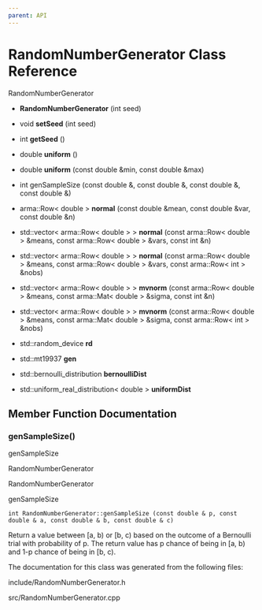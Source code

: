 ```yaml
---
parent: API
---
```


RandomNumberGenerator Class Reference
=====================================

RandomNumberGenerator

-   **RandomNumberGenerator** (int seed)

-   void **setSeed** (int seed)

-   int **getSeed** ()

-   double **uniform** ()

-   double **uniform** (const double &min, const double &max)

-   int genSampleSize (const double &, const double &, const double &,
    const double &)

-   arma::Row\< double \> **normal** (const double &mean, const double
    &var, const double &n)

-   std::vector\< arma::Row\< double \> \> **normal** (const arma::Row\<
    double \> &means, const arma::Row\< double \> &vars, const int &n)

-   std::vector\< arma::Row\< double \> \> **normal** (const arma::Row\<
    double \> &means, const arma::Row\< double \> &vars, const
    arma::Row\< int \> &nobs)

-   std::vector\< arma::Row\< double \> \> **mvnorm** (const arma::Row\<
    double \> &means, const arma::Mat\< double \> &sigma, const int &n)

-   std::vector\< arma::Row\< double \> \> **mvnorm** (const arma::Row\<
    double \> &means, const arma::Mat\< double \> &sigma, const
    arma::Row\< int \> &nobs)

<!-- -->

-   std::random\_device **rd**

-   std::mt19937 **gen**

-   std::bernoulli\_distribution **bernoulliDist**

-   std::uniform\_real\_distribution\< double \> **uniformDist**

Member Function Documentation
-----------------------------

### genSampleSize()

genSampleSize

RandomNumberGenerator

RandomNumberGenerator

genSampleSize

`int RandomNumberGenerator::genSampleSize (const double & p, const double & a, const double & b, const double & c)`

Return a value between \[a, b) or \[b, c) based on the outcome of a
Bernoulli trial with probability of p. The return value has p chance of
being in \[a, b) and 1-p chance of being in \[b, c).

The documentation for this class was generated from the following files:

include/RandomNumberGenerator.h

src/RandomNumberGenerator.cpp
